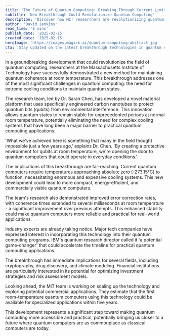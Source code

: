 ```yaml
---
title: 'The Future of Quantum Computing: Breaking Through Current Limitations'
subtitle: 'New Breakthrough Could Revolutionize Quantum Computing'
description: 'Discover how MIT researchers are revolutionizing quantum computing by demonstrating a new method for maintaining quantum coherence at room temperature. This development could eliminate the need for extreme cooling in quantum computers, making them more practical and accessible for everyday use.'
author: 'David Jenkins'
read_time: '8 mins'
publish_date: '2025-02-15'
created_date: '2025-02-15'
heroImage: 'https://images.magick.ai/quantum-computing-abstract.jpg'
cta: 'Stay updated on the latest breakthrough technologies in quantum computing and other cutting-edge developments. Follow us on LinkedIn for exclusive insights and expert analysis.'
---
```


In a groundbreaking development that could revolutionize the field of quantum computing, researchers at the Massachusetts Institute of Technology have successfully demonstrated a new method for maintaining quantum coherence at room temperature. This breakthrough addresses one of the most significant challenges in quantum computing: the need for extreme cooling conditions to maintain quantum states.

The research team, led by Dr. Sarah Chen, has developed a novel material platform that uses specifically engineered carbon nanotubes to protect quantum bits (qubits) from environmental interference. This innovation allows quantum states to remain stable for unprecedented periods at normal room temperature, potentially eliminating the need for complex cooling systems that have long been a major barrier to practical quantum computing applications.

'What we've achieved here is something that many in the field thought impossible just a few years ago,' explains Dr. Chen. 'By creating a protective environment for qubits at room temperature, we're opening the door to quantum computers that could operate in everyday conditions.'

The implications of this breakthrough are far-reaching. Current quantum computers require temperatures approaching absolute zero (-273.15°C) to function, necessitating enormous and expensive cooling systems. This new development could lead to more compact, energy-efficient, and commercially viable quantum computers.

The team's research also demonstrated improved error correction rates, with coherence times extended to several milliseconds at room temperature - a significant improvement over previous attempts. This enhanced stability could make quantum computers more reliable and practical for real-world applications.

Industry experts are already taking notice. Major tech companies have expressed interest in incorporating this technology into their quantum computing programs. IBM's quantum research director called it 'a potential game-changer' that could accelerate the timeline for practical quantum computing applications.

The breakthrough has immediate implications for several fields, including cryptography, drug discovery, and climate modeling. Financial institutions are particularly interested in its potential for optimizing investment strategies and risk assessment models.

Looking ahead, the MIT team is working on scaling up the technology and exploring potential commercial applications. They estimate that the first room-temperature quantum computers using this technology could be available for specialized applications within five years.

This development represents a significant step toward making quantum computing more accessible and practical, potentially bringing us closer to a future where quantum computers are as commonplace as classical computers are today.